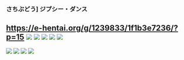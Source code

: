 ### さちぶどう] ジプシー・ダンス
https://e-hentai.org/g/1239833/1f1b3e7236/?p=15
![](http://107.172.90.153:8080/h/1e3e24fc29955084dfb7b3491729723a21b22057-343210-1200-1800-jpg/keystamp=1533455700-4dc690d8e4;fileindex=61438236;xres=org/M_1_104A8686.jpg)
![](http://162.248.245.218:33333/h/1397bd0679d5b4a3ed59ad7b79ed46e42d51c527-264059-1200-1800-jpg/keystamp=1533456000-6a48cbd9d4;fileindex=61438440;xres=org/M_2_104A0753.jpg)
![](http://144.172.69.205:6112/h/a0961375b3a2fa2ab7baa16c6c0e1c74bfc3bc12-128204-1200-1800-jpg/keystamp=1533454800-c2e102d2e0;fileindex=61438856;xres=org/M_4_104A0619.jpg)
![](http://73.77.169.142:60000/h/a0961375b3a2fa2ab7baa16c6c0e1c74bfc3bc12-128204-1200-1800-jpg/keystamp=1533459300-6009e45e35;fileindex=61438856;xres=org/M_4_104A0619.jpg)
![](http://185.185.251.119:2112/h/c7f518a067d8f72b4908a61c8bc32d92fa436d57-147785-1200-1800-jpg/keystamp=1533454800-0e530873bb;fileindex=61438862;xres=org/M_4_104A0669.jpg)
---
![](http://54.36.151.63:10069/h/1fef2c5eed0589bd73e12a39c0b2a9bed331a854-189003-1280-1707-jpg/keystamp=1533459600-ff96d56929;fileindex=60949305;xres=1280/028.jpg)
![](http://35.231.30.202:5633/h/c87325070d8321e95d518431b625048853ecc5bf-196976-1280-1707-jpg/keystamp=1533459600-fa3f50eb8d;fileindex=60949303;xres=1280/026.jpg)
![](http://204.12.211.194:1038/h/e9025f81a9ba44064386592205fd0112997f4065-170227-1280-1707-jpg/keystamp=1533459600-c86bf49816;fileindex=60949306;xres=1280/029.jpg)
![](http://162.195.242.244:1024/h/d7182bf13103026aaa75dd8850089dd45863fa12-175669-1280-1707-jpg/keystamp=1533459600-9ffa852b63;fileindex=60949307;xres=1280/030.jpg)